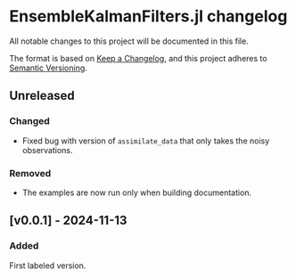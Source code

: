 # EnsembleKalmanFilters.jl changelog

All notable changes to this project will be documented in this file.

The format is based on [Keep a Changelog](https://keepachangelog.com/en/1.0.0/),
and this project adheres to [Semantic Versioning](https://semver.org/spec/v2.0.0.html).

## Unreleased

### Changed

- Fixed bug with version of `assimilate_data` that only takes the noisy observations.

### Removed

- The examples are now run only when building documentation.


## [v0.0.1] - 2024-11-13

### Added

First labeled version.
